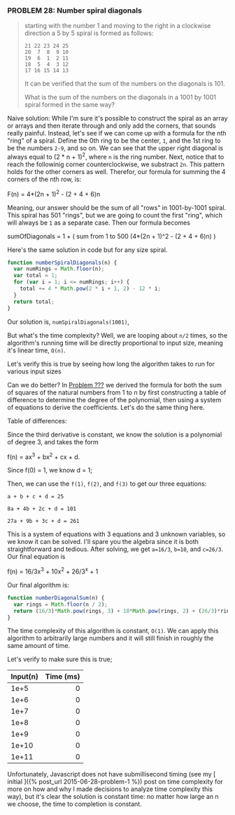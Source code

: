 ### PROBLEM 28: Number spiral diagonals 

> starting with the number 1 and moving to the right in a clockwise direction a 5 by 5 spiral is formed as follows:
>  ```
> 21 22 23 24 25
> 20  7  8  9 10
> 19  6  1  2 11
> 18  5  4  3 12
> 17 16 15 14 13
> ``` 
> 
> It can be verified that the sum of the numbers on the diagonals is 101.
> 
> What is the sum of the numbers on the diagonals in a 1001 by 1001 spiral formed in the same way?
> 

Naive solution: While I'm sure it's possible to construct the spiral as an array or arrays and then iterate through and only add the corners, that sounds really painful. Instead, let's see if we can come up with a formula for the nth "ring" of a spiral. Define the 0th ring to be the center, `1`, and the 1st ring to be the numbers `2-9`, and so on. We can see that the upper right diagonal is always equal to (2 * n + 1)<sup>2</sup>, where `n` is the ring number. Next, notice that to reach the followinig corner counterclockwise, we substract `2n`. This pattern holds for the other corners as well. Therefor, our formula for summing the 4 corners of the nth row, is:


F(n) = 4*(2n + 1)<sup>2</sup> - (2 + 4 + 6)n

Meaning, our answer should be the sum of all "rows" in  1001-by-1001 spiral. This spiral has 501 "rings", but we are going to count the first "ring", which will always be `1` as a separate case. Then our formula becomes

sumOfDiagonals = 1 + ( sum from 1 to 500 (4*(2n + 1)^2 - (2 + 4 + 6)n) )

Here's the same solution in code but for any size spiral.


```javascript
function numberSpiralDiagonals(n) {
  var numRings = Math.floor(n);
  var total = 1;
  for (var i = 1; i <= numRings; i++) {
    total += 4 * Math.pow(2 * i + 1, 2) - 12 * i;
  }
  return total;
}
```

Our solution is, `numSpiralDiagonals(1001)`,

>

But what's  the time complexity? Well, we are looping about `n/2` times, so the algorithm's running time will be directly proportional to input size, meaning it's linear time, `O(n)`.

Let's verify this is true by seeing how long the algorithm takes to run for various input sizes


Can we do better? In [Problem ???]() we derived the formula for both the sum of squares of the natural numbers from 1 to n by first constructing a table of difference to determine the degree of the polynomial, then using a system of equations to derive the coefficients. Let's do the same thing here.

Table of differences:

Since the third derivative is constant, we know the solution is a polynomial of degree 3, and takes the form 

f(n) = ax<sup>3</sup> + bx<sup>2</sup> + cx + d.

Since f(0) = 1, we know d = 1;

Then, we can use the  `f(1)`, `f(2)`, and `f(3)` to get our three equations:


`
a + b + c + d = 25 
`

`
8a + 4b + 2c + d = 101
`

`
27a + 9b + 3c + d = 261
`

This is a system of equations with 3 equations and 3 unknown variables, so we know it can be solved. I'll spare you the algebra since it is both straightforward and tedious. After solving, we get `a=16/3`, `b=10`, and `c=26/3`. Our final equation is

f(n) = 16/3x<sup>3</sup> + 10x<sup>2</sup> + 26/3<sup>x</sup> + 1

Our final algorithm is:


```javascript
function numberDiagonalSum(n) {
  var rings = Math.floor(n / 2);
  return (16/3)*Math.pow(rings, 3) + 10*Math.pow(rings, 2) + (26/3)*rings + 1;
}
```

The time complexity of this algorithm is constant, `O(1)`. We can apply this algorithm to arbitrarily large numbers and it will still finish in roughly the same amount of time.

Let's verify to make sure this is true;


| Input(n)      | Time (ms)     |
| ------------- | -------------:|
| 1e+5          | 0             |
| 1e+6          | 0             |
| 1e+7          | 0             |
| 1e+8          | 0             |
| 1e+9          | 0             |
| 1e+10         | 0             |
| 1e+11         | 0             |

  Unfortunately, Javascript does not have submillisecond timing (see my [ initial ]({% post_url 2015-06-28-problem-1 %}) post on time complexity for more on how and why I made decisions to analyze time complexity this way), but it's clear the solution is constant time: no matter how large an n we choose, the time to completion is constant.
